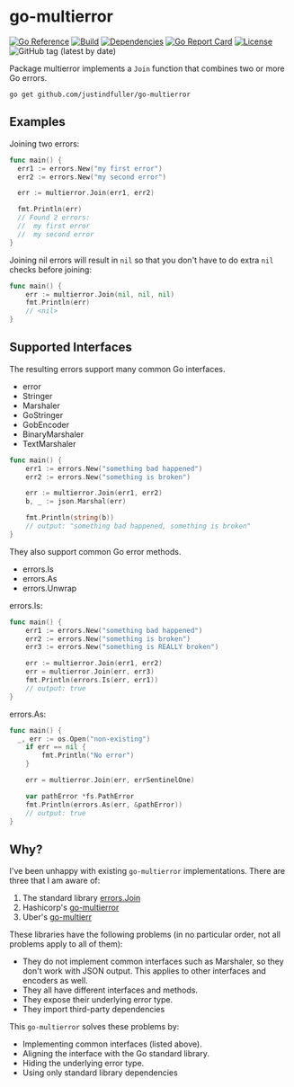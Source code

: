 # go-multierror

[![Go Reference](https://pkg.go.dev/badge/github.com/justindfuller/go-multierror.svg)](https://pkg.go.dev/github.com/justindfuller/go-multierror)
[![Build](https://github.com/justindfuller/go-multierror/actions/workflows/build.yml/badge.svg)](https://github.com/JustinDFuller/go-multierror/actions/workflows/build.yml)
[![Dependencies](https://img.shields.io/badge/Dependencies-None-success)](/go.mod)
[![Go Report Card](https://goreportcard.com/badge/github.com/justindfuller/go-multierror)](https://goreportcard.com/report/github.com/justindfuller/go-multierror)
[![License](https://img.shields.io/github/license/golangci/golangci-lint)](/LICENSE)
![GitHub tag (latest by date)](https://img.shields.io/github/v/tag/justindfuller/go-multierror?label=Version)

Package multierror implements a `Join` function that combines two or more Go errors.

```
go get github.com/justindfuller/go-multierror
```

## Examples

Joining two errors:

```go
func main() {
  err1 := errors.New("my first error")
  err2 := errors.New("my second error")

  err := multierror.Join(err1, err2)

  fmt.Println(err)
  // Found 2 errors:
  //  my first error
  //  my second error
}
```

Joining nil errors will result in `nil` so that you don't have to do extra `nil` checks before joining:

```go
func main() {
	err := multierror.Join(nil, nil, nil)
	fmt.Println(err)
	// <nil>
}
```

## Supported Interfaces

The resulting errors support many common Go interfaces.

* error
* Stringer
* Marshaler
* GoStringer
* GobEncoder
* BinaryMarshaler
* TextMarshaler

```go
func main() {
	err1 := errors.New("something bad happened")
	err2 := errors.New("something is broken")

	err := multierror.Join(err1, err2)
	b, _ := json.Marshal(err)

	fmt.Println(string(b))
	// output: "something bad happened, something is broken"
}
```

They also support common Go error methods.

* errors.Is
* errors.As
* errors.Unwrap

errors.Is:

```go
func main() {
	err1 := errors.New("something bad happened")
	err2 := errors.New("something is broken")
	err3 := errors.New("something is REALLY broken")

	err := multierror.Join(err1, err2)
	err = multierror.Join(err, err3)
	fmt.Println(errors.Is(err, err1))
	// output: true
}
```

errors.As:

```go
func main() {
  _, err := os.Open("non-existing")
	if err == nil {
		fmt.Println("No error")
	}

	err = multierror.Join(err, errSentinelOne)

	var pathError *fs.PathError
	fmt.Println(errors.As(err, &pathError))
	// output: true
}
```

## Why?

I've been unhappy with existing `go-multierror` implementations.
There are three that I am aware of:

1. The standard library [errors.Join](https://pkg.go.dev/errors#Join)
2. Hashicorp's [go-multierror](https://github.com/hashicorp/go-multierror)
3. Uber's [go-multierr](https://github.com/uber-go/multierr)

These libraries have the following problems (in no particular order, not all problems apply to all of them):

* They do not implement common interfaces such as Marshaler, so they don't work with JSON output. This applies to other interfaces and encoders as well.
* They all have different interfaces and methods.
* They expose their underlying error type.
* They import third-party dependencies 

This `go-multierror` solves these problems by:

* Implementing common interfaces (listed above).
* Aligning the interface with the Go standard library.
* Hiding the underlying error type.
* Using only standard library dependencies 
